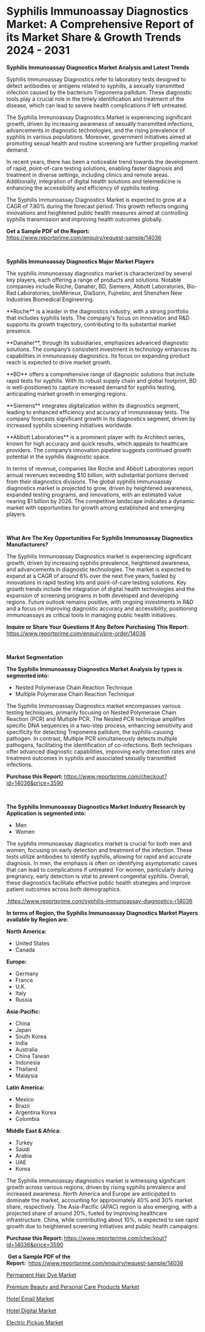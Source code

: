 <p><h1>Syphilis Immunoassay Diagnostics Market: A Comprehensive Report of its Market Share & Growth Trends 2024 - 2031</h1></p><p><strong>Syphilis Immunoassay Diagnostics Market Analysis and Latest Trends</strong></p>
<p><p>Syphilis Immunoassay Diagnostics refer to laboratory tests designed to detect antibodies or antigens related to syphilis, a sexually transmitted infection caused by the bacterium Treponema pallidum. These diagnostic tools play a crucial role in the timely identification and treatment of the disease, which can lead to severe health complications if left untreated.</p><p>The Syphilis Immunoassay Diagnostics Market is experiencing significant growth, driven by increasing awareness of sexually transmitted infections, advancements in diagnostic technologies, and the rising prevalence of syphilis in various populations. Moreover, government initiatives aimed at promoting sexual health and routine screening are further propelling market demand.</p><p>In recent years, there has been a noticeable trend towards the development of rapid, point-of-care testing solutions, enabling faster diagnosis and treatment in diverse settings, including clinics and remote areas. Additionally, integration of digital health solutions and telemedicine is enhancing the accessibility and efficiency of syphilis testing.</p><p>The Syphilis Immunoassay Diagnostics Market is expected to grow at a CAGR of 7.80% during the forecast period. This growth reflects ongoing innovations and heightened public health measures aimed at controlling syphilis transmission and improving health outcomes globally.</p></p>
<p><strong>Get a Sample PDF of the Report:&nbsp;</strong> <a href="https://www.reportprime.com/enquiry/request-sample/14036?utm_campaign=1113&utm_medium=2&utm_source=Github&utm_content=ia&utm_term=29112024&utm_id=syphilis-immunoassay-diagnostics">https://www.reportprime.com/enquiry/request-sample/14036</a></p>
<p>&nbsp;</p>
<p><strong>Syphilis Immunoassay Diagnostics Major Market Players</strong></p>
<p><p>The syphilis immunoassay diagnostics market is characterized by several key players, each offering a range of products and solutions. Notable companies include Roche, Danaher, BD, Siemens, Abbott Laboratories, Bio-Rad Laboratories, bioMérieux, DiaSorin, Fujirebio, and Shenzhen New Industries Biomedical Engineering.</p><p>**Roche** is a leader in the diagnostics industry, with a strong portfolio that includes syphilis tests. The company's focus on innovation and R&D supports its growth trajectory, contributing to its substantial market presence.</p><p>**Danaher**, through its subsidiaries, emphasizes advanced diagnostic solutions. The company’s consistent investment in technology enhances its capabilities in immunoassay diagnostics. Its focus on expanding product reach is expected to drive market growth.</p><p>**BD** offers a comprehensive range of diagnostic solutions that include rapid tests for syphilis. With its robust supply chain and global footprint, BD is well-positioned to capture increased demand for syphilis testing, anticipating market growth in emerging regions.</p><p>**Siemens** integrates digitalization within its diagnostics segment, leading to enhanced efficiency and accuracy of immunoassay tests. The company forecasts significant growth in its diagnostics segment, driven by increased syphilis screening initiatives worldwide.</p><p>**Abbott Laboratories** is a prominent player with its Architect series, known for high accuracy and quick results, which appeals to healthcare providers. The company’s innovation pipeline suggests continued growth potential in the syphilis diagnostic space.</p><p>In terms of revenue, companies like Roche and Abbott Laboratories report annual revenues exceeding $10 billion, with substantial portions derived from their diagnostics divisions. The global syphilis immunoassay diagnostics market is projected to grow, driven by heightened awareness, expanded testing programs, and innovations, with an estimated value nearing $1 billion by 2026. The competitive landscape indicates a dynamic market with opportunities for growth among established and emerging players.</p></p>
<p>&nbsp;</p>
<p><strong>What Are The Key Opportunities For Syphilis Immunoassay Diagnostics Manufacturers?</strong></p>
<p><p>The Syphilis Immunoassay Diagnostics market is experiencing significant growth, driven by increasing syphilis prevalence, heightened awareness, and advancements in diagnostic technologies. The market is expected to expand at a CAGR of around 8% over the next five years, fueled by innovations in rapid testing kits and point-of-care testing solutions. Key growth trends include the integration of digital health technologies and the expansion of screening programs in both developed and developing regions. Future outlook remains positive, with ongoing investments in R&D and a focus on improving diagnostic accuracy and accessibility, positioning immunoassays as critical tools in managing public health initiatives.</p></p>
<p><strong>Inquire or Share Your Questions If Any Before Purchasing This Report:</strong> <a href="https://www.reportprime.com/enquiry/pre-order/14036?utm_campaign=1113&utm_medium=2&utm_source=Github&utm_content=ia&utm_term=29112024&utm_id=syphilis-immunoassay-diagnostics">https://www.reportprime.com/enquiry/pre-order/14036</a></p>
<p>&nbsp;</p>
<p><strong>Market Segmentation</strong></p>
<p><strong>The Syphilis Immunoassay Diagnostics Market Analysis by types is segmented into:</strong></p>
<p><ul><li>Nested Polymerase Chain Reaction Technique</li><li>Multiple Polymerase Chain Reaction Technique</li></ul></p>
<p><p>The Syphilis Immunoassay Diagnostics market encompasses various testing techniques, primarily focusing on Nested Polymerase Chain Reaction (PCR) and Multiple PCR. The Nested PCR technique amplifies specific DNA sequences in a two-step process, enhancing sensitivity and specificity for detecting Treponema pallidum, the syphilis-causing pathogen. In contrast, Multiple PCR simultaneously detects multiple pathogens, facilitating the identification of co-infections. Both techniques offer advanced diagnostic capabilities, improving early detection rates and treatment outcomes in syphilis and associated sexually transmitted infections.</p></p>
<p><strong>Purchase this Report:&nbsp;</strong><a href="https://www.reportprime.com/checkout?id=14036&price=3590&utm_campaign=1113&utm_medium=2&utm_source=Github&utm_content=ia&utm_term=29112024&utm_id=syphilis-immunoassay-diagnostics">https://www.reportprime.com/checkout?id=14036&price=3590</a></p>
<p>&nbsp;</p>
<p><strong>The Syphilis Immunoassay Diagnostics Market Industry Research by Application is segmented into:</strong></p>
<p><ul><li>Men</li><li>Women</li></ul></p>
<p><p>The syphilis immunoassay diagnostics market is crucial for both men and women, focusing on early detection and treatment of the infection. These tests utilize antibodies to identify syphilis, allowing for rapid and accurate diagnosis. In men, the emphasis is often on identifying asymptomatic cases that can lead to complications if untreated. For women, particularly during pregnancy, early detection is vital to prevent congenital syphilis. Overall, these diagnostics facilitate effective public health strategies and improve patient outcomes across both demographics.</p></p>
<p><a href="https://www.reportprime.com/syphilis-immunoassay-diagnostics-r14036?utm_campaign=1113&utm_medium=2&utm_source=Github&utm_content=ia&utm_term=29112024&utm_id=syphilis-immunoassay-diagnostics">&nbsp;https://www.reportprime.com/syphilis-immunoassay-diagnostics-r14036</a></p>
<p><strong>In terms of Region, the Syphilis Immunoassay Diagnostics Market Players available by Region are:</strong></p>
<p>
    <p> <strong> North America: </strong>
        <ul>
            <li>United States</li>
            <li>Canada</li>
        </ul>
        </p> 
    <p> <strong> Europe: </strong>
        <ul>
            <li>Germany</li>
            <li>France</li>
            <li>U.K.</li>
            <li>Italy</li>
            <li>Russia</li>
        </ul>
        </p> 
    <p> <strong> Asia-Pacific: </strong>
        <ul>
            <li>China</li>
            <li>Japan</li>
            <li>South Korea</li>
            <li>India</li>
            <li>Australia</li>
            <li>China Taiwan</li>
            <li>Indonesia</li>
            <li>Thailand</li>
            <li>Malaysia</li>
        </ul>
        </p> 
    <p> <strong> Latin America: </strong>
        <ul>
            <li>Mexico</li>
            <li>Brazil</li>
            <li>Argentina Korea</li>
            <li>Colombia</li>
        </ul>
        </p> 
    <p> <strong> Middle East & Africa: </strong>
        <ul>
            <li>Turkey</li>
            <li>Saudi</li>
            <li>Arabia</li>
            <li>UAE</li>
            <li>Korea</li>
        </ul>
    </p>
    </p>
<p><p>The Syphilis immunoassay diagnostics market is witnessing significant growth across various regions, driven by rising syphilis prevalence and increased awareness. North America and Europe are anticipated to dominate the market, accounting for approximately 40% and 30% market share, respectively. The Asia-Pacific (APAC) region is also emerging, with a projected share of around 20%, fueled by improving healthcare infrastructure. China, while contributing about 10%, is expected to see rapid growth due to heightened screening initiatives and public health campaigns.</p></p>
<p><strong>Purchase this Report: </strong><a href="https://www.reportprime.com/checkout?id=14036&price=3590&utm_campaign=1113&utm_medium=2&utm_source=Github&utm_content=ia&utm_term=29112024&utm_id=syphilis-immunoassay-diagnostics">https://www.reportprime.com/checkout?id=14036&price=3590</a></p>
<p>&nbsp;<strong>Get a Sample PDF of the Report:&nbsp;&nbsp;</strong><a href="https://www.reportprime.com/enquiry/request-sample/14036?utm_campaign=1113&utm_medium=2&utm_source=Github&utm_content=ia&utm_term=29112024&utm_id=syphilis-immunoassay-diagnostics">https://www.reportprime.com/enquiry/request-sample/14036</a></p>
<p><strong></strong></p>
<p><p><a href="https://www.linkedin.com/pulse/industry-experts-project-permanent-hair-dye-market-growth-qcabf?utm_campaign=1113&utm_medium=2&utm_source=Github&utm_content=ia&utm_term=29112024&utm_id=syphilis-immunoassay-diagnostics">Permanent Hair Dye Market</a></p><p><a href="https://www.linkedin.com/pulse/exploring-potential-premium-beauty-personal-care-products-xguof?utm_campaign=1113&utm_medium=2&utm_source=Github&utm_content=ia&utm_term=29112024&utm_id=syphilis-immunoassay-diagnostics">Premium Beauty and Personal Care Products Market</a></p><p><a href="https://issuu.com/reportprime-2/docs/hotel-email-market-size-2030.pptx?utm_campaign=1113&utm_medium=2&utm_source=Github&utm_content=ia&utm_term=29112024&utm_id=syphilis-immunoassay-diagnostics">Hotel Email Market</a></p><p><a href="https://issuu.com/reportprime-2/docs/hotel-digital-market-size-2030.pptx?utm_campaign=1113&utm_medium=2&utm_source=Github&utm_content=ia&utm_term=29112024&utm_id=syphilis-immunoassay-diagnostics">Hotel Digital Market</a></p><p><a href="https://github.com/GenaGaines34/Market-Research-Report-List-1/blob/main/electric-pickup-market.md?utm_campaign=1113&utm_medium=2&utm_source=Github&utm_content=ia&utm_term=29112024&utm_id=syphilis-immunoassay-diagnostics">Electric Pickup Market</a></p></p>